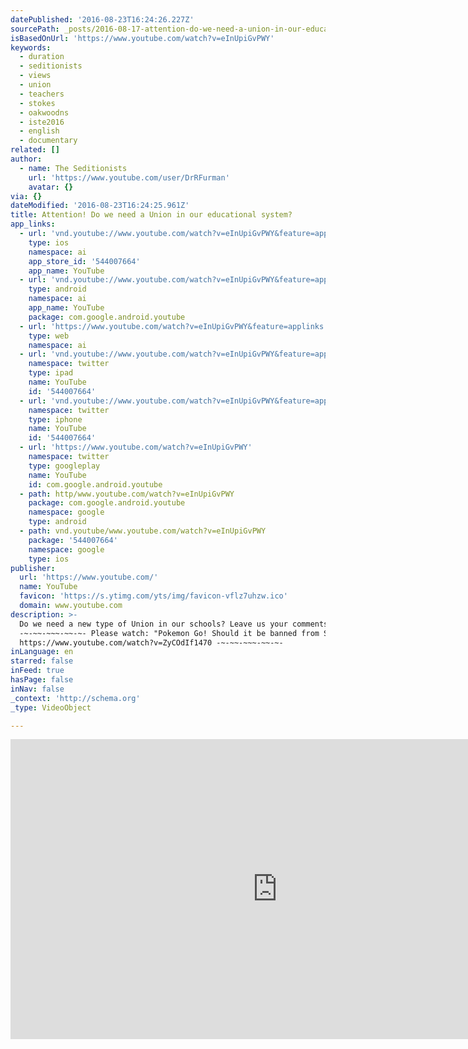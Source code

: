 ```yaml
---
datePublished: '2016-08-23T16:24:26.227Z'
sourcePath: _posts/2016-08-17-attention-do-we-need-a-union-in-our-educational-system.md
isBasedOnUrl: 'https://www.youtube.com/watch?v=eInUpiGvPWY'
keywords:
  - duration
  - seditionists
  - views
  - union
  - teachers
  - stokes
  - oakwoodns
  - iste2016
  - english
  - documentary
related: []
author:
  - name: The Seditionists
    url: 'https://www.youtube.com/user/DrRFurman'
    avatar: {}
via: {}
dateModified: '2016-08-23T16:24:25.961Z'
title: Attention! Do we need a Union in our educational system?
app_links:
  - url: 'vnd.youtube://www.youtube.com/watch?v=eInUpiGvPWY&feature=applinks'
    type: ios
    namespace: ai
    app_store_id: '544007664'
    app_name: YouTube
  - url: 'vnd.youtube://www.youtube.com/watch?v=eInUpiGvPWY&feature=applinks'
    type: android
    namespace: ai
    app_name: YouTube
    package: com.google.android.youtube
  - url: 'https://www.youtube.com/watch?v=eInUpiGvPWY&feature=applinks'
    type: web
    namespace: ai
  - url: 'vnd.youtube://www.youtube.com/watch?v=eInUpiGvPWY&feature=applinks'
    namespace: twitter
    type: ipad
    name: YouTube
    id: '544007664'
  - url: 'vnd.youtube://www.youtube.com/watch?v=eInUpiGvPWY&feature=applinks'
    namespace: twitter
    type: iphone
    name: YouTube
    id: '544007664'
  - url: 'https://www.youtube.com/watch?v=eInUpiGvPWY'
    namespace: twitter
    type: googleplay
    name: YouTube
    id: com.google.android.youtube
  - path: http/www.youtube.com/watch?v=eInUpiGvPWY
    package: com.google.android.youtube
    namespace: google
    type: android
  - path: vnd.youtube/www.youtube.com/watch?v=eInUpiGvPWY
    package: '544007664'
    namespace: google
    type: ios
publisher:
  url: 'https://www.youtube.com/'
  name: YouTube
  favicon: 'https://s.ytimg.com/yts/img/favicon-vflz7uhzw.ico'
  domain: www.youtube.com
description: >-
  Do we need a new type of Union in our schools? Leave us your comments.
  -~-~~-~~~-~~-~- Please watch: "Pokemon Go! Should it be banned from Schools!"
  https://www.youtube.com/watch?v=ZyCOdIf1470 -~-~~-~~~-~~-~-
inLanguage: en
starred: false
inFeed: true
hasPage: false
inNav: false
_context: 'http://schema.org'
_type: VideoObject

---
```

<iframe src="https://cdn.embedly.com/widgets/media.html?src=https%3A%2F%2Fwww.youtube.com%2Fembed%2FeInUpiGvPWY%3Ffeature%3Doembed&amp;url=http%3A%2F%2Fwww.youtube.com%2Fwatch%3Fv%3DeInUpiGvPWY&amp;image=https%3A%2F%2Fi.ytimg.com%2Fvi%2FeInUpiGvPWY%2Fhqdefault.jpg&amp;key=b7d04c9b404c499eba89ee7072e1c4f7&amp;type=text%2Fhtml&amp;schema=youtube" width="854" height="480" scrolling="no" frameborder="0" allowfullscreen="" style=""></iframe>